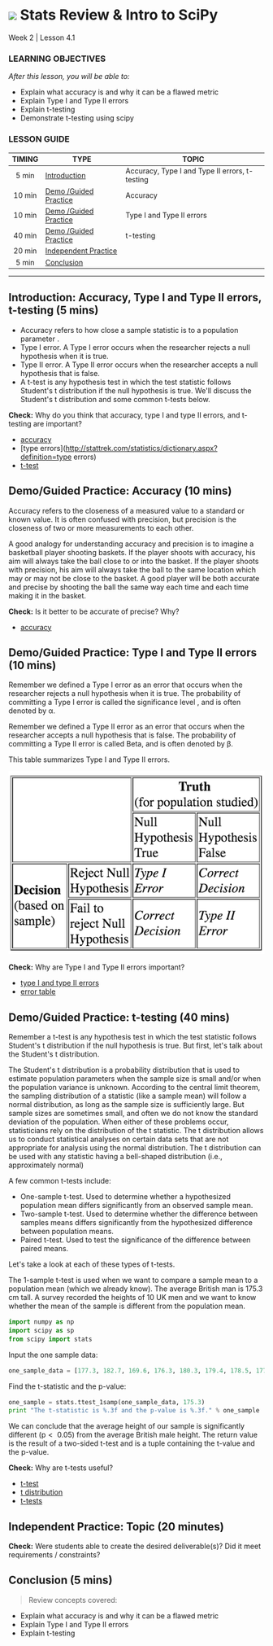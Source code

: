 # ![](https://ga-dash.s3.amazonaws.com/production/assets/logo-9f88ae6c9c3871690e33280fcf557f33.png) Stats Review & Intro to SciPy
Week 2 | Lesson 4.1

### LEARNING OBJECTIVES
*After this lesson, you will be able to:*
- Explain what accuracy is and why it can be a flawed metric
- Explain Type I and Type II errors
- Explain t-testing
- Demonstrate t-testing using scipy

### LESSON GUIDE
| TIMING  | TYPE  | TOPIC  |
|:-:|---|---|
| 5 min  | [Introduction](#introduction)   | Accuracy, Type I and Type II errors, t-testing  |
| 10 min  | [Demo /Guided Practice](#demo)  | Accuracy  |
| 10 min  | [Demo /Guided Practice](#demo)  | Type I and Type II errors  |
| 40 min  | [Demo /Guided Practice](#demo)  | t-testing  |
| 20 min  | [Independent Practice](#ind-practice)  |   |
| 5 min  | [Conclusion](#conclusion)  | |

---

<a name="Accuracy, Type I and Type II errors, t-testing"></a>
## Introduction: Accuracy, Type I and Type II errors, t-testing (5 mins)

- Accuracy refers to how close a sample statistic is to a population parameter .
- Type I error. A Type I error occurs when the researcher rejects a null hypothesis
    when it is true.
- Type II error. A Type II error occurs when the researcher accepts a null hypothesis
    that is false.
- A t-test is any hypothesis test in which the test statistic follows
    Student's t distribution if the null hypothesis is true. We'll discuss the
    Student's t distribution and some common t-tests below.

**Check:** Why do you think that accuracy, type I and type II errors, and t-testing are important?

- [accuracy](http://stattrek.com/statistics/dictionary.aspx?definition=Accuracy)
- [type errors](http://stattrek.com/statistics/dictionary.aspx?definition=type errors)
- [t-test](http://stattrek.com/statistics/dictionary.aspx?definition=t-test)


<a name="Accuracy"></a>
## Demo/Guided Practice: Accuracy (10 mins)

Accuracy refers to the closeness of a measured value to a standard or known value.
It is often confused with precision, but precision is the closeness of two or more
measurements to each other.  

A good analogy for understanding accuracy and precision is to imagine a basketball
player shooting baskets. If the player shoots with accuracy, his aim will always
take the ball close to or into the basket. If the player shoots with precision, his
aim will always take the ball to the same location which may or may not be close to
the basket. A good player will be both accurate and precise by shooting the ball the
same way each time and each time making it in the basket.

**Check:** Is it better to be accurate of precise? Why?
- [accuracy](https://www.ncsu.edu/labwrite/Experimental%20Design/accuracyprecision.htm)



<a name="Type I and Type II errors"></a>
## Demo/Guided Practice: Type I and Type II errors (10 mins)

Remember we defined a Type I error as an error that occurs when the researcher
rejects a null hypothesis when it is true. The probability of committing a Type I
error is called the significance level , and is often denoted by α.

Remember we defined a Type II error as an error that occurs when the researcher
accepts a null hypothesis that is false.  The probability of committing a Type II
error is called Beta, and is often denoted by β.

This table summarizes Type I and Type II errors.

![](./assets/images/errorTable.png)

**Check:** Why are Type I and Type II errors important?
- [type I and type II errors](http://stattrek.com/statistics/dictionary.aspx?definition=Accuracy)
- [error table ](https://www.ma.utexas.edu/users/mks/statmistakes/errortypes.html)


<a name="t-testing"></a>
## Demo/Guided Practice: t-testing (40 mins)

Remember a t-test is any hypothesis test in which the test statistic follows
Student's t distribution if the null hypothesis is true. But first, let's
talk about the Student's t distribution.

The Student's t distribution is a probability distribution that is used to
estimate population parameters when the sample size is small and/or when the
population variance is unknown.  According to the central limit theorem, the
sampling distribution of a statistic (like a sample mean) will follow a normal
distribution, as long as the sample size is sufficiently large. But sample sizes
are sometimes small, and often we do not know the standard deviation of the
population. When either of these problems occur, statisticians rely on the
distribution of the t statistic. The t distribution allows us to conduct
statistical analyses on certain data sets that are not appropriate for analysis
using the normal distribution. The t distribution can be used with any statistic
having a bell-shaped distribution (i.e., approximately normal)

A few common t-tests include:
- One-sample t-test. Used to determine whether a hypothesized population
    mean differs significantly from an observed sample mean.
- Two-sample t-test. Used to determine whether the difference between samples means differs significantly from the              hypothesized difference between population means.
- Paired t-test. Used to test the significance of the difference
    between paired means.

Let's take a look at each of these types of t-tests.

The 1-sample t-test is used when we want to compare a sample mean to a population
mean (which we already know). The average British man is 175.3 cm tall. A survey
recorded the heights of 10 UK men and we want to know whether the mean of the sample
is different from the population mean.

```Python
import numpy as np
import scipy as sp
from scipy import stats
```

Input the one sample data:

```Python
one_sample_data = [177.3, 182.7, 169.6, 176.3, 180.3, 179.4, 178.5, 177.2, 181.8, 176.5]
```

Find the t-statistic and the p-value:

```Python
one_sample = stats.ttest_1samp(one_sample_data, 175.3)
print "The t-statistic is %.3f and the p-value is %.3f." % one_sample
```
We can conclude that the average height of our sample is significantly different
(p <  0.05) from the average British male height. The return value is the result of
a two-sided t-test and is a tuple containing the t-value and the p-value.


**Check:** Why are t-tests useful?
- [t-test](http://stattrek.com/statistics/dictionary.aspx?definition=t-test)
- [t distribution](http://stattrek.com/probability-distributions/t-distribution.aspx)
- [t-tests](http://iaingallagher.tumblr.com/post/50980987285/t-tests-in-python)


<a name="ind-practice"></a>
## Independent Practice: Topic (20 minutes)



**Check:** Were students able to create the desired deliverable(s)? Did it meet requirements / constraints?



<a name="conclusion"></a>
## Conclusion (5 mins)

> Review concepts covered:
- Explain what accuracy is and why it can be a flawed metric
- Explain Type I and Type II errors
- Explain t-testing
